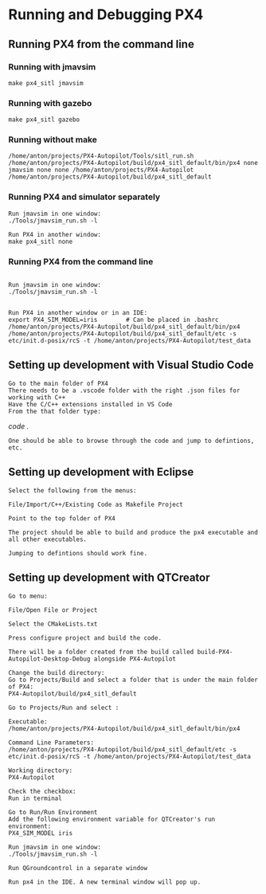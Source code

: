 # Running and Debugging PX4

## Running PX4 from the command line

### Running with jmavsim

```
make px4_sitl jmavsim
```

### Running with gazebo

```
make px4_sitl gazebo
``` 

### Running without make

```
/home/anton/projects/PX4-Autopilot/Tools/sitl_run.sh /home/anton/projects/PX4-Autopilot/build/px4_sitl_default/bin/px4 none jmavsim none none /home/anton/projects/PX4-Autopilot /home/anton/projects/PX4-Autopilot/build/px4_sitl_default
```

### Running PX4 and simulator separately

```
Run jmavsim in one window:
./Tools/jmavsim_run.sh -l

Run PX4 in another window:
make px4_sitl none

```


### Running PX4 from the command line

```

Run jmavsim in one window:
./Tools/jmavsim_run.sh -l


Run PX4 in another window or in an IDE:
export PX4_SIM_MODEL=iris        # Can be placed in .bashrc
/home/anton/projects/PX4-Autopilot/build/px4_sitl_default/bin/px4 /home/anton/projects/PX4-Autopilot/build/px4_sitl_default/etc -s etc/init.d-posix/rcS -t /home/anton/projects/PX4-Autopilot/test_data

```

## Setting up development with Visual Studio Code

```
Go to the main folder of PX4
There needs to be a .vscode folder with the right .json files for working with C++
Have the C/C++ extensions installed in VS Code
From the that folder type:
```
<em>code  .</em>

```
One should be able to browse through the code and jump to defintions, etc.

```


## Setting up development with Eclipse

```
Select the following from the menus:

File/Import/C++/Existing Code as Makefile Project

Point to the top folder of PX4

The project should be able to build and produce the px4 executable and all other executables.

Jumping to defintions should work fine.

```


## Setting up development with QTCreator

```
Go to menu:

File/Open File or Project

Select the CMakeLists.txt

Press configure project and build the code.

There will be a folder created from the build called build-PX4-Autopilot-Desktop-Debug alongside PX4-Autopilot

Change the build directory:
Go to Projects/Build and select a folder that is under the main folder of PX4:
PX4-Autopilot/build/px4_sitl_default

Go to Projects/Run and select :

Executable:
/home/anton/projects/PX4-Autopilot/build/px4_sitl_default/bin/px4

Command Line Parameters:
/home/anton/projects/PX4-Autopilot/build/px4_sitl_default/etc -s etc/init.d-posix/rcS -t /home/anton/projects/PX4-Autopilot/test_data

Working directory:
PX4-Autopilot

Check the checkbox:
Run in terminal

Go to Run/Run Environment
Add the following environment variable for QTCreator's run environment:
PX4_SIM_MODEL iris

Run jmavsim in one window:
./Tools/jmavsim_run.sh -l

Run QGroundcontrol in a separate window

Run px4 in the IDE. A new terminal window will pop up.

```